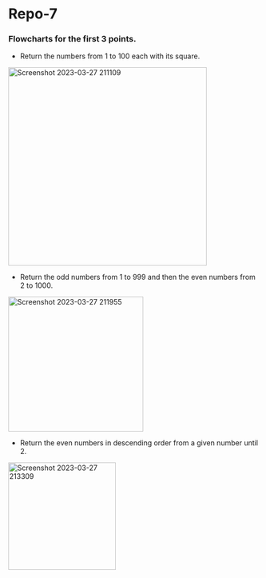 # Repo-7
### Flowcharts for the first 3 points. 

- Return the numbers from 1 to 100 each with its square.

<img width="397" alt="Screenshot 2023-03-27 211109" src="https://user-images.githubusercontent.com/124604730/228109336-7e4aac86-aa67-403a-8452-49eee1db90bb.png">

- Return the odd numbers from 1 to 999 and then the even numbers from 2 to 1000.

<img width="270" alt="Screenshot 2023-03-27 211955" src="https://user-images.githubusercontent.com/124604730/228110388-1464be14-a27b-4da9-89e9-8e225c6ba9b2.png">

- Return the even numbers in descending order from a given number until 2.

<img width="215" alt="Screenshot 2023-03-27 213309" src="https://user-images.githubusercontent.com/124604730/228112381-a128b198-b6ed-4de4-9eab-82c446888c5b.png">
